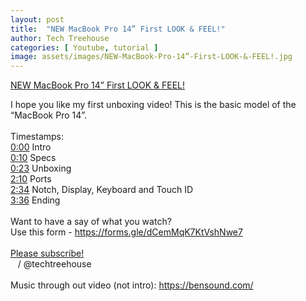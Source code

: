 ```yaml
---
layout: post
title:  "NEW MacBook Pro 14” First LOOK & FEEL!"
author: Tech Treehouse
categories: [ Youtube, tutorial ]
image: assets/images/NEW-MacBook-Pro-14”-First-LOOK-&-FEEL!.jpg
---
```


[NEW MacBook Pro 14” First LOOK & FEEL!](https://youtube.com/watch?v=2X4lby6IImw)

I hope you like my first unboxing video! This is the basic model of the “MacBook Pro 14”. <br><br>Timestamps:<br>[0:00](https://youtube.com/watch?v=2X4lby6IImw&t=0) Intro<br>[0:10](https://youtube.com/watch?v=2X4lby6IImw&t=10) Specs<br>[0:23](https://youtube.com/watch?v=2X4lby6IImw&t=23) Unboxing<br>[2:10](https://youtube.com/watch?v=2X4lby6IImw&t=130) Ports<br>[2:34](https://youtube.com/watch?v=2X4lby6IImw&t=154) Notch, Display, Keyboard and Touch ID<br>[3:36](https://youtube.com/watch?v=2X4lby6IImw&t=216) Ending<br><br>Want to have a say of what you watch?<br>Use this form - https://forms.gle/dCemMqK7KtVshNwe7<br><br>[Please subscribe!](https://youtube.com/techtreehouse/?sub_confirmation=1)<br>   / @techtreehouse  <br><br>Music through out video (not intro): https://bensound.com/
